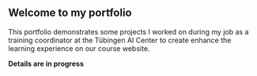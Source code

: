 ## Welcome to my portfolio

This portfolio demonstrates some projects I worked on during my job as a training coordinator at the 
Tübingen AI Center to create enhance the learning experience on our course website.

**Details are in progress**
